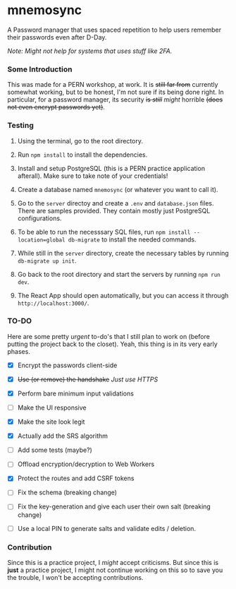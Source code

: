 # mnemosync
A Password manager that uses spaced repetition to help users remember their passwords even after D-Day.

_Note: Might not help for systems that uses stuff like  2FA._

### Some Introduction

This was made for a PERN workshop, at work. It is ~~still far from~~ currently somewhat working, but to be honest, I'm not sure if its being done right. In particular, for a password manager, its security ~~is _still_~~ _might_ horrible ~~(does not even encrypt passwords yet)~~.

### Testing

1. Using the terminal, go to the root directory.

2. Run `npm install` to install the dependencies.

3. Install and setup PostgreSQL (this is a PERN practice application afterall). Make sure to take note of your credentials!

4. Create a database named `mnemosync` (or whatever you want to call it).

5. Go to the `server` directoy and create a `.env` and `database.json` files. There are samples provided. They contain mostly just PostgreSQL configurations.

6. To be able to run the necesssary SQL files, run `npm install --location=global db-migrate` to install the needed commands.

7. While still in the `server` directory, create the necessary tables by running `db-migrate up init`.

8. Go back to the root directory and start the servers by running `npm run dev`.

9. The React App should open automatically, but you can access it through `http://localhost:3000/`.

### TO-DO

Here are some pretty _urgent_ to-do's that I still plan to work on (before putting the project back to the closet). Yeah, this thing is in its very early phases.

- [X] Encrypt the passwords client-side

- [X] ~~Use (or remove) the handshake~~ _Just use HTTPS_

- [X] Perform bare minimum input validations

- [ ] Make the UI responsive

- [X] Make the site look legit

- [X] Actually add the SRS algorithm

- [ ] Add some tests (maybe?)

- [ ] Offload encryption/decryption to Web Workers

- [x] Protect the routes and add CSRF tokens

- [ ] Fix the schema (breaking change)

- [ ] Fix the key-generation and give each user their own salt (breaking change)

- [ ] Use a local PIN to generate salts and validate edits / deletion.

### Contribution

Since this is a practice project, I _might_ accept criticisms. But since this is **just** a practice project, I might not continue working on this so to save you the trouble, I won't be accepting contributions.
